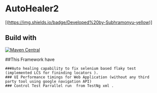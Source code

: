 # AutoHealer2
 [(https://img.shields.io/badge/Developed%20by-Subhramonyu-yellow)]

## Build with
[![Maven Central](https://img.shields.io/maven-central/v/com.epam.healenium/healenium-web.svg?label=Maven%20Central)](https://search.maven.org/search?q=g:%22com.epam.healenium%22%20AND%20a:%22healenium-web%22)

##This Framework have 

	###Auto healing capability to fix selenium based flaky test (implemented LCS for fininding locators ).
	### UI Performance timings for Web Application (without any third party tool using google navigation API)
	### Control Test Parrallel run  from TestNg xml . 

